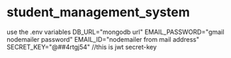 # student_management_system
use the .env variables
 DB_URL="mongodb url"
 EMAIL_PASSWORD="gmail nodemailer password"
 EMAIL_ID="nodemailer from mail address"
 SECRET_KEY="@#$%$#4rtgj54" //this is jwt secret-key
